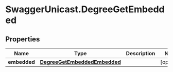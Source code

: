# SwaggerUnicast.DegreeGetEmbedded

## Properties

Name | Type | Description | Notes
------------ | ------------- | ------------- | -------------
**embedded** | [**DegreeGetEmbeddedEmbedded**](DegreeGetEmbeddedEmbedded.md) |  | [optional] 


